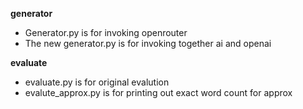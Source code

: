 **generator**
- Generator.py is for invoking openrouter
- The new generator.py is for invoking together ai and openai

**evaluate**
- evaluate.py is for original evalution
- evalute_approx.py is for printing out exact word count for approx

